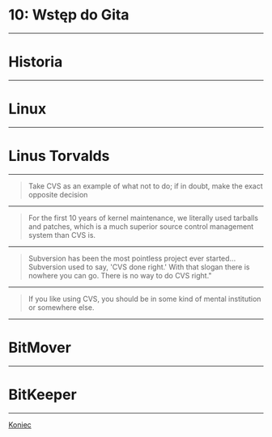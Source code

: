<!-- .slide: data-background="#eee" -->
# 10: Wstęp do Gita

------
# Historia

------
# Linux

---
# Linus Torvalds

---
> Take CVS as an example of what not to do; if in doubt, make the exact opposite decision

---
> For the first 10 years of kernel maintenance, we literally used tarballs and patches, which is a much superior source control management system than CVS is.

---
> Subversion has been the most pointless project ever started... Subversion used to say, 'CVS done right.' With that slogan there is nowhere you can go. There is no way to do CVS right."

---
> If you like using CVS, you should be in some kind of mental institution or somewhere else.

------
# BitMover

---
# BitKeeper

------
[Koniec](./)


